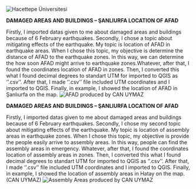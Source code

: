 ![Hacettepe Üniversitesi](https://user-images.githubusercontent.com/92800174/228650906-58695da1-7c9e-4acc-ac2d-9b00e8b81266.png)


**DAMAGED AREAS AND BUILDINGS – ŞANLIURFA LOCATION OF AFAD**

Firstly, I imported datas given to me about damaged areas and buildings because of 6 February earthquakes. Secondly, I chose a topic about mitigating effects of the earthquake. My topic is location of AFAD in earthquake areas. When I chose this topic, my objective is determine the distance of AFAD to the earthquake zones. In this way, we can determine the how soon AFAD might arrive to earthquake zones.Whatever, after that, I found the coordinates location of AFAD in zones. Then, I converted this what I found decimal degrees to standart UTM for imported to QGIS as ‘’.csv’’. After that, I made ‘’.csv’’ file included UTM coordinates and I imported to QGIS. Finally, in example, I showed the location of AFAD in Şanlıurfa on the map.
![AFAD](https://user-images.githubusercontent.com/92800174/228650731-9df8eacc-db45-499f-8b3b-56a827695b0e.png)
produced by CAN UYMAZ

**DAMAGED AREAS AND BUILDINGS – ŞANLIURFA LOCATION OF AFAD**
 
 Firstly, I imported datas given to me about damaged areas and buildings because of 6 February earthquakes. Secondly, I chose my second topic about mitigating effects of the earthquake. My topic is location of assembly areas in earthquake zones. When I chose this topic, my objective is provide the people easily arrive to assembly areas. In this way, people can find the assembly areas in emergency. Whatever, after that, I found the coordinates location of assembly areas in zones. Then, I converted this what I found decimal degrees to standart UTM for imported to QGIS as ‘’.csv’’. After that, I made ‘’.csv’’ file included UTM coordinates and I imported to QGIS. Finally, in example, I showed the location of assembly areas in Hatay on the map. (CAN UYMAZ)
![Assembly Areas](https://user-images.githubusercontent.com/92800174/228650783-72a1c99d-cae3-4b45-bafd-13e7b362bb70.png)
produced by CAN UYMAZ
